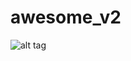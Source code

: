 # awesome_v2
![alt tag](https://raw.githubusercontent.com/alexstrassheim/awesome_v2/master/screenshot.png)
